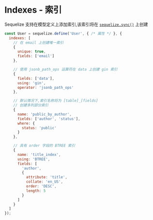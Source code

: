 # Indexes - 索引

Sequelize 支持在模型定义上添加索引,该索引将在 [`sequelize.sync()`](https://sequelize.org/v6/class/src/sequelize.js~Sequelize.html#instance-method-sync) 上创建

```js
const User = sequelize.define('User', { /* 属性 */ }, {
  indexes: [
    // 在 email 上创建唯一索引
    {
      unique: true,
      fields: ['email']
    },

    // 使用 jsonb_path_ops 运算符在 data 上创建 gin 索引
    {
      fields: ['data'],
      using: 'gin',
      operator: 'jsonb_path_ops'
    },

    // 默认情况下,索引名称将为 [table]_[fields]
    // 创建多列部分索引
    {
      name: 'public_by_author',
      fields: ['author', 'status'],
      where: {
        status: 'public'
      }
    },

    // 具有 order 字段的 BTREE 索引
    {
      name: 'title_index',
      using: 'BTREE',
      fields: [
        'author',
        {
          attribute: 'title',
          collate: 'en_US',
          order: 'DESC',
          length: 5
        }
      ]
    }
  ]
});
```
